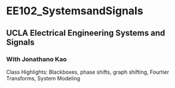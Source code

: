 # EE102_SystemsandSignals

## UCLA Electrical Engineering Systems and Signals
### With Jonathano Kao

Class Highlights:
Blackboxes, phase shifts, graph shifting, Fourtier Transforms, System Modeling
